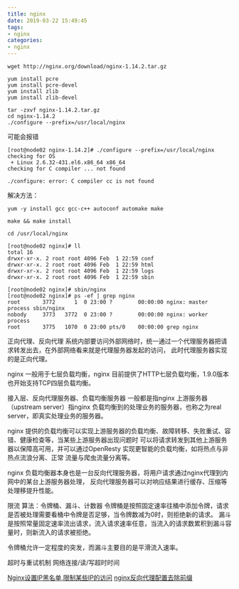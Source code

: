 ```yaml
---
title: nginx
date: 2019-03-22 15:49:45
tags:
- nginx 
categories:
- nginx
---
```

```text
wget http://nginx.org/download/nginx-1.14.2.tar.gz

yum install pcre
yum install pcre-devel
yum install zlib
yum install zlib-devel
 
tar -zxvf nginx-1.14.2.tar.gz 
cd nginx-1.14.2
./configure --prefix=/usr/local/nginx
```
<!-- more -->
可能会报错
```text
[root@node02 nginx-1.14.2]# ./configure --prefix=/usr/local/nginx
checking for OS
 + Linux 2.6.32-431.el6.x86_64 x86_64
checking for C compiler ... not found

./configure: error: C compiler cc is not found
```

解决方法：
```text
yum -y install gcc gcc-c++ autoconf automake make
```

```text
make && make install

cd /usr/local/nginx
 
[root@node02 nginx]# ll
total 16
drwxr-xr-x. 2 root root 4096 Feb  1 22:59 conf
drwxr-xr-x. 2 root root 4096 Feb  1 22:59 html
drwxr-xr-x. 2 root root 4096 Feb  1 22:59 logs
drwxr-xr-x. 2 root root 4096 Feb  1 22:59 sbin

[root@node02 nginx]# sbin/nginx 
[root@node02 nginx]# ps -ef | grep nginx
root       3772      1  0 23:00 ?        00:00:00 nginx: master process sbin/nginx
nobody     3773   3772  0 23:00 ?        00:00:00 nginx: worker process
root       3775   1070  0 23:00 pts/0    00:00:00 grep nginx
```  

正向代理、反向代理
系统内部要访问外部网络时，统一通过一个代理服务器把请求转发出去，在外部网络看来就是代理服务器发起的访问，
此时代理服务器实现的是正向代理。



nginx 一般用于七层负载均衡，nginx 目前提供了HTTP七层负载均衡，1.9.0版本也开始支持TCP四层负载均衡。


接入层、反向代理服务器、负载均衡服务器 一般都是指nginx
上游服务器（upstream server）指nginx 负载均衡到的处理业务的服务器，也称之为real server，即真实处理业务的服务器。


nginx 提供的负载均衡可以实现上游服务器的负载均衡、故障转移、失败重试、容错、健康检查等，当某些上游服务器出现问题时
可以将请求转发到其他上游服务器以保障高可用，并可以通过OpenResty 实现更智能的负载均衡，如将热点与非热点流浪分离、正常
流量与爬虫流量分离等。

nginx 负载均衡器本身也是一台反向代理服务器，将用户请求通过nginx代理到内网中的某台上游服务器处理，
反向代理服务器可以对响应结果进行缓存、压缩等处理移提升性能。




限流
算法：令牌桶、漏斗、计数器
令牌桶是按照固定速率往桶中添加令牌，请求是否被处理需要看桶中令牌是否足够，当令牌数减为0时，则拒绝新的请求。
漏斗是按照常量固定速率流出请求，流入请求速率任意，当流入的请求数累积到漏斗容量时，则新流入的请求被拒绝。

令牌桶允许一定程度的突发，而漏斗主要目的是平滑流入速率。

超时与重试机制
网络连接/读/写超时时间

[Nginx设置IP黑名单,限制某些IP的访问](https://wang123.net/post/detail-1066.html)
[nginx反向代理配置去除前缀](https://blog.csdn.net/gongchenyu/article/details/85960027)


























